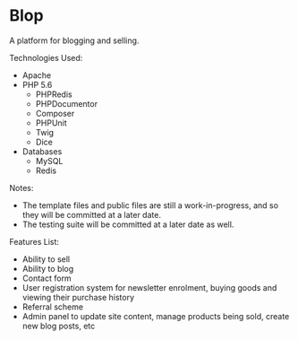 Blop
====

A platform for blogging and selling.


Technologies Used:
* Apache
* PHP 5.6
  * PHPRedis
  * PHPDocumentor
  * Composer
  * PHPUnit
  * Twig
  * Dice
* Databases
  * MySQL
  * Redis


Notes:
* The template files and public files are still a work-in-progress, and so they will be committed at a later date.
* The testing suite will be committed at a later date as well.


Features List:
* Ability to sell
* Ability to blog
* Contact form
* User registration system for newsletter enrolment, buying goods and viewing their purchase history
* Referral scheme
* Admin panel to update site content, manage products being sold, create new blog posts, etc
